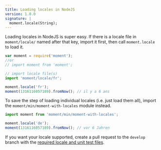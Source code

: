 ```yaml
---
title: Loading locales in NodeJS
version: 1.0.0
signature: |
  moment.locale(String);
---
```



Loading locales in NodeJS is super easy. If there is a locale file in `moment/locale/` named after that key, import it first, then call `moment.locale` to load it.

<!-- skip-example -->

```javascript
var moment = require('moment');
//or
// import moment from 'moment';

// import locale file(s)
import 'moment/locale/fr';

moment.locale('fr');
moment(1316116057189).fromNow(); // il y a 6 ans
```

To save the step of loading individual locales (i.e. just load them all), import the `moment/min/moment-with-locales` module instead.

<!-- skip-example -->

```javascript
import moment from 'moment/min/moment-with-locales';

moment.locale('de');
moment(1316116057189).fromNow(); // vor 6 Jahren
```

If you want your locale supported, create a pull request to the `develop` branch with the [required locale and unit test files](#/i18n/adding-locale/).
